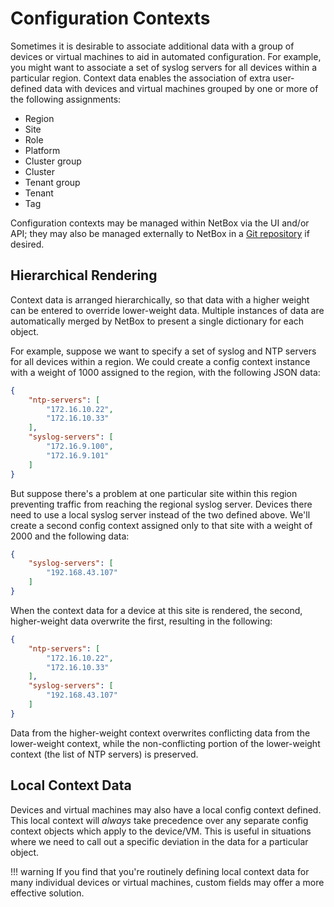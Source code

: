 # Configuration Contexts

Sometimes it is desirable to associate additional data with a group of devices or virtual machines to aid in automated configuration. For example, you might want to associate a set of syslog servers for all devices within a particular region. Context data enables the association of extra user-defined data with devices and virtual machines grouped by one or more of the following assignments:

* Region
* Site
* Role
* Platform
* Cluster group
* Cluster
* Tenant group
* Tenant
* Tag

Configuration contexts may be managed within NetBox via the UI and/or API; they may also be managed externally to NetBox in a [Git repository](gitrepository.md) if desired.

## Hierarchical Rendering

Context data is arranged hierarchically, so that data with a higher weight can be entered to override lower-weight data. Multiple instances of data are automatically merged by NetBox to present a single dictionary for each object.

For example, suppose we want to specify a set of syslog and NTP servers for all devices within a region. We could create a config context instance with a weight of 1000 assigned to the region, with the following JSON data:

```json
{
    "ntp-servers": [
        "172.16.10.22",
        "172.16.10.33"
    ],
    "syslog-servers": [
        "172.16.9.100",
        "172.16.9.101"
    ]
}
```

But suppose there's a problem at one particular site within this region preventing traffic from reaching the regional syslog server. Devices there need to use a local syslog server instead of the two defined above. We'll create a second config context assigned only to that site with a weight of 2000 and the following data:

```json
{
    "syslog-servers": [
        "192.168.43.107"
    ]
}
```

When the context data for a device at this site is rendered, the second, higher-weight data overwrite the first, resulting in the following:

```json
{
    "ntp-servers": [
        "172.16.10.22",
        "172.16.10.33"
    ],
    "syslog-servers": [
        "192.168.43.107"
    ]
}
```

Data from the higher-weight context overwrites conflicting data from the lower-weight context, while the non-conflicting portion of the lower-weight context (the list of NTP servers) is preserved.

## Local Context Data

Devices and virtual machines may also have a local config context defined. This local context will _always_ take precedence over any separate config context objects which apply to the device/VM. This is useful in situations where we need to call out a specific deviation in the data for a particular object.

!!! warning
    If you find that you're routinely defining local context data for many individual devices or virtual machines, custom fields may offer a more effective solution.
